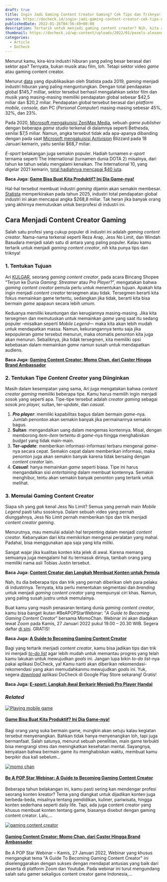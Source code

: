 ```yaml
---
draft: true
title: Ingin Jadi Gaming Content Creator Gaming? Cek Tips dan Triknya!
source: https://docheck.id/ingin-jadi-gaming-content-creator-cek-tips-dan-trik-ini/
publishedDate: 2022-01-26T04:56:49+00:00
description: Tertarik untuk menjadi gaming content creator? Nih, kita ada beberapa tips dan trik yang mungkin bisa membantu kamu untuk mewujudkannya!
thumbnail: https://docheck.id/wp-content/uploads/2022/01/pexels-alexander-kovalev-3977908-1200x800.jpg
categories:
  - Article
  - DoCheck
---
```


Menurut kamu, kira-kira industri hiburan yang paling besar berasal dari sektor apa? Ternyata, bukan musik atau film, _loh._ Tetapi sektor video _game_ atau gaming content creator.

Menurut [data](https://www.statista.com/chart/22392/global-revenue-of-selected-entertainment-industry-sectors/) yang dipublikasikan oleh Statista pada 2019, _gaming_ menjadi industri hiburan yang paling menguntungkan. Dengan total pendapatan global $145,7 milliar, sektor tersebut berhasil mengalahkan sektor film dan musik yang masing-masing memiliki pendapatan global sebesar $42,5 miliar dan $20,2 miliar. Pendapatan global tersebut berasal dari _platform mobile, console,_ dan PC (_Personal Computer_) masing-masing sebesar 45%, 32%, dan 23%.

Pada 2020, [Microsoft mengakuisisi ZeniMax Media](https://news.microsoft.com/2020/09/21/microsoft-to-acquire-zenimax-media-and-its-game-publisher-bethesda-softworks/), sebuah _game publisher_ dengan beberapa _game studio_ terkenal di dalamnya seperti Bethesda, senilai $7,5 miliar. Namun, angka tersebut tidak ada apa-apanya dibanding dengan pada saat [Microsoft mengakuisisi Activision](https://news.microsoft.com/2022/01/18/microsoft-to-acquire-activision-blizzard-to-bring-the-joy-and-community-of-gaming-to-everyone-across-every-device/) Blizzard pada 18 Januari kemarin, yaitu senilai $68,7 miliar.

_E-sport_ belakangan juga semakin populer. Hadiah turnamen _e-sport_ ternama seperti The International (turnamen dunia DOTA 2) misalnya, dari tahun ke tahun selalu mengalami kenaikan. The International 10, yang digelar 2021 kemarin, [total hadiahnya mencapai $40 juta](https://dota2.prizetrac.kr/international10).

**Baca Juga: [Game Bisa Buat Kita Produktif? Ini Dia Game-nya!](https://docheck.id/game-bisa-buat-kita-produktif-ini-dia-game-nya/)**

Hal-hal tersebut membuat industri _gaming_ dijamin akan semakin membesar. [Statista](https://www.statista.com/statistics/292056/video-game-market-value-worldwide/) memperkirakan pada tahun 2025, industri total pendapatan global industri ini akan mencapai angka $268,8 miliar. Tak heran jika banyak orang yang akhirnya memutuskan untuk berprofesi di industri ini.

## Cara Menjadi Content Creator Gaming

Salah satu profesi yang cukup populer di industri ini adalah _gaming content creator_. Nama-nama terkenal seperti Reza Arap, Jess No Limit, dan Windah Basudara menjadi salah satu di antara yang paling populer. Kalau kamu tertarik untuk menjadi _gaming content creator_, _nih_ kita punya tips dan triknya!

### 1\. Tentukan Tujuan

Ari [KULGAR](https://www.youtube.com/c/KULGAR), seorang _gaming content creator_, pada acara Bincang Shopee “Terjun ke Dunia _Gaming_: _Streamer_ atau _Pro Player_?”, mengatakan bahwa _gaming content creator_ pemula perlu untuk menentukan tujuan. Apakah kita ingin menjadi _content creator_ tersegmen atau tidak. Tersegmen berarti kita fokus memainkan game tertentu, sedangkan jika tidak, berarti kita bisa bermain _game_ apapaun secara lebih umum.

Keduanya memiliki keuntungan dan kerugiannya masing-masing. Jika kita tersegmen dan memutuskan untuk memainkan _game_ yang saat itu sedang populer –misalkan seperti _Mobile Legend_— maka kita akan lebih mudah untuk mendapatkan massa. Namun, kekurangannya tentu saja jika kepopuleran _game_ tersebut menurun, maka otomatis penonton kita juga akan menurun. Sebaliknya, jika tidak tersegmen, kita memiliki opsi kebebasan dalam memainkan _game_ namun susah untuk mendapatkan audiens.

**Baca Juga: [Gaming Content Creator: Momo Chan, dari Caster Hingga Brand Ambassador](https://docheck.id/gaming-content-creator-momo-chan-dari-caster-hingga-brand-ambassador/)**

### 2\. Tentukan Tipe _Content Creator_ yang Diinginkan

Masih dalam kesempatan yang sama, Ari juga mengatakan bahwa _content creator gaming_ memiliki beberapa tipe. Kamu harus memilih ingin menjadi sosok yang seperti apa. Tipe-tipe tersebut adalah _creator gaming_ sebagai sosok _pro player,_ sultan, ter-_update_, dan _casual_.

1. **_Pro player_**: memiliki kapabilitas bagus dalam bermain _game_\-nya. Jumlah penonton akan semakin banyak jika permainannya semakin bagus.
2. **Sultan**: mengandalkan uang dalam mengemas kontennya. Misal, dengan memborong _item-item_ tertentu di _game_\-nya hingga menghabiskan _budget_ yang tidak main-main.
3. **Ter-_update_**: memberikan informasi-informasi terbaru mengenai _game_\-nya secara cepat. Semakin cepat dalam memberikan informasi, maka penonton juga akan semakin banyak karena tidak bersaing dengan _content creator_ lain.
4. **C*asual***: hanya memainkan _game_ seperti biasa. Tipe ini harus mengandalkan sisi _entertaining_ dalam membuat kontennya. Semakin menghibur, tentu akan semakin banyak penonton yang tertarik untuk melihat.

### 3\. Memulai Gaming Content Creator

Siapa sih yang _gak_ kenal Jess No Limit? Semua yang pernah main _Mobile Legend_ pasti tahu sosoknya. Dalam sebuah video yang pernah diunggahnya, Jess No Limit pernah memberikan tips dan trik menjadi _content creator gaming_.

Menurutnya, mau memulai adalah hal terpenting dalam menjadi _content creator_. Kebanyakan dari kita memikirkan mengenai peralatan yang mahal. Padahal, bisa menggunakan apa saja yang kita miliki.

Sangat wajar jika kualitas konten kita jelek di awal. Karena memang semuanya juga mengalami hal itu termasuk dirinya, tambah orang yang memiliki nama asli Tobias Justin tersebut.

**Baca Juga: [Content Creator dan Langkah Membuat Konten untuk Pemula](https://docheck.id/content-creator-dan-langkah-membuat-konten-untuk-pemula/)**

Nah, itu dia beberapa tips dan trik yang pernah diberikan oleh para pelaku di industrinya. Ternyata, kita perlu menentukan segmentasi dan _branding_ untuk menjadi _gaming content creator_ yang mempunyai ciri khas. Namun, yang paling susah justru untuk memulainya.

Buat kamu yang masih penasaran tentang dunia _gaming content creator_, kamu bisa banget ikutan #BeAPOPStarWebinar: “_A Guide to Becoming Gaming Content Creator_” bersama MomoChan. Webinar ini akan diadakan lewat Zoom pada Kamis, 27 Januari 2022 pukul 19.00 – 20.30 WIB. Segera daftar [di sini](http://bit.ly/BeAPOPStarMomoChan). GRATIS!

**Baca Juga: [A Guide to Becoming Gaming Content Creator](https://docheck.id/be-a-pop-star-webinar-a-guide-to-becoming-gaming-content-creator/)**

Bagi yang tertarik menjadi _content creator_, kamu bisa jadikan tips dan trik ini menjadi _[to-do list](https://docheck.id/pentingnya-to-do-list-untuk-manajemen-waktu/)_ agar lebih mudah untuk memantau progres yang telah kamu lakukan untuk mewujudkan _goals_ ini. Jangan lupa bikin _to-do list_\-nya pakai aplikasi DoCheck, ya! Kamu nanti akan diberikan rekomendasi-rekomendasi yang akan memudahkanmu mewujudkan _goals_ ini. Yuk, segera _[download](https://play.google.com/store/apps/details?id=com.docheck.docheck)_ aplikasi DoCheck di Google Play Store sekarang! Gratis!

**Baca Juga: [E-sport: Langkah Awal Berkarir Menjadi Pro Player Handal](https://docheck.id/e-sport-langkah-awal-berkarir-menjadi-pro-player-handal/)**

### _Related_

[![Playing mobile game](https://i2.wp.com/docheck.id/wp-content/uploads/2022/01/pexels-rodnae-productions-7915294.jpg?resize=350%2C200&ssl=1)](https://docheck.id/game-bisa-buat-kita-produktif-ini-dia-game-nya/ "Game Bisa Buat Kita Produktif? Ini Dia Game-nya!")

#### [Game Bisa Buat Kita Produktif? Ini Dia Game-nya!](https://docheck.id/game-bisa-buat-kita-produktif-ini-dia-game-nya/ "Game Bisa Buat Kita Produktif? Ini Dia Game-nya!")

Bagi orang yang suka bermain game, mungkin akan setuju kalau kegiatan tersebut menyenangkan. Bahkan tidak hanya menyenangkan loh, tapi juga bermanfaat. Salah satunya, menurut sebuah penelitian, main game terbukti bisa mengrangi stres dan meningkatkan kesehatan mental. Sayangnya, kenyataan bahwa bermain game itu menghabiskan waktu, membuat kamu berpikir dua kali sebelum…

[![momo chan](https://i2.wp.com/docheck.id/wp-content/uploads/2022/01/Artboard_6-1-2.png?resize=350%2C200&ssl=1)](https://docheck.id/be-a-pop-star-webinar-a-guide-to-becoming-gaming-content-creator/ "Be A POP Star Webinar: A Guide to Becoming Gaming Content Creator")

#### [Be A POP Star Webinar: A Guide to Becoming Gaming Content Creator](https://docheck.id/be-a-pop-star-webinar-a-guide-to-becoming-gaming-content-creator/ "Be A POP Star Webinar: A Guide to Becoming Gaming Content Creator")

Beberapa tahun belakangan ini, kamu pasti sering kan mendengar profesi seorang konten kreator? Tema yang diangkat untuk dijadikan konten juga berbeda-beda, misalnya tentang pendidikan, kuliner, pariwisata, hingga konten sederhana seperti daily life. Tapi, ada juga content creator yang khusus membuat konten tentang game, biasanya disebut dengan gaming content creator. Lalu,…

[![gaming content creator](https://i0.wp.com/docheck.id/wp-content/uploads/2022/01/Screenshot_2022-01-27-19-15-12-28.jpg?resize=350%2C200&ssl=1)](https://docheck.id/gaming-content-creator-momo-chan-dari-caster-hingga-brand-ambassador/ "Gaming Content Creator: Momo Chan, dari Caster Hingga Brand Ambassador")

#### [Gaming Content Creator: Momo Chan, dari Caster Hingga Brand Ambassador](https://docheck.id/gaming-content-creator-momo-chan-dari-caster-hingga-brand-ambassador/ "Gaming Content Creator: Momo Chan, dari Caster Hingga Brand Ambassador")

Be A POP Star Webinar – Kamis, 27 Januari 2022, Webinar yang khusus mengangkat tema "A Guide To Becoming Gaming Content Creator" ini diselenggarakan dengan sukses dengan mendapat antusias yang baik dari peserta di platform Zoom dan Youtube. Pada webinar ini turut mengundang salah satu gamer sekaligus content creator game Indonesia,…
